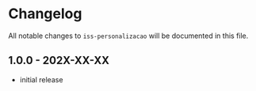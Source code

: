 # Changelog

All notable changes to `iss-personalizacao` will be documented in this file.

## 1.0.0 - 202X-XX-XX

- initial release
